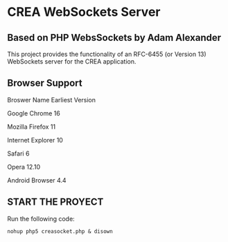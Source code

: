 CREA WebSockets Server
======================

Based on PHP WebsSockets by Adam Alexander
------------------------------------------

This project provides the functionality of an RFC-6455 (or Version 13) WebSockets server for the CREA application.

Browser Support
---------------

Broswer Name Earliest Version

Google Chrome 16

Mozilla Firefox 11

Internet Explorer 10

Safari 6

Opera 12.10

Android Browser 4.4

START THE PROYECT
-----------------

Run the following code:

```
nohup php5 creasocket.php & disown
```
